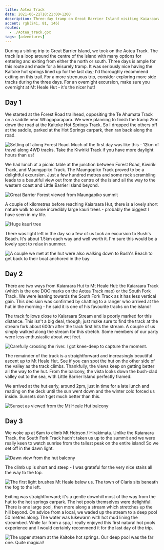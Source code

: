```yaml
---
title: Aotea Track
date: 2021-06-21T10:21:00+1200
description: Three-day tramp on Great Barrier Island visiting Kaiaraara Hut, Mt Heale Hut and Kaitoke hot springs
accent: rgb(241, 81, 146)
routes:
  - ./Aotea_track.gpx
tags: [adventures]
---
```


During a sibling trip to Great Barrier Island, we took on the Aotea Track. The track is a loop around the centre of the island with many options for entering and exiting from either the north or south. Three days is ample for this route and made for a leisurely tramp. It was seriously nice having the Kaitoke hot springs lined up for the last day; I'd thoroughly recommend exiting on this trail. For a more strenuous trip, consider exploring more side tracks during the three days. For an overnight excursion, make sure you overnight at Mt Heale Hut - it's the nicer hut!

## Day 1

We started at the Forest Road trailhead, oppositing the Te Ahumata Track on a saddle near Whagaparapara. We were planning to finish the tramp 2km down the road at the Kaitoke Hot Springs Track. So I dropped the others off at the saddle, parked at the Hot Springs carpark, then ran back along the road.

![Setting off along Forest Road. Much of the first day was like this - 12km of travel along 4WD tracks. Take the Kiwiriki Track if you have more daylight hours than us!][trailhead]

We had lunch at a picnic table at the junction between Forest Road, Kiwiriki Track, and Maungapiko Track. The Maungopiko Track proved to be a delightful excursion. Just a few hundred metres and some rock scrambling leads to a beautiful view out from the centre of the island all the way to the western coast and Little Barrier Island beyond.

![Great Barrier Forest viewed from Maungapiko summit][maungapiko]

A couple of kilometres before reaching Kaiaraara Hut, there is a lovely short nature walk to some incredibly large kauri trees - probably the biggest I have seen in my life.

![Huge kauri tree][kauri]

There was light left in the day so a few of us took an excursion to Bush's Beach. It's about 1.5km each way and well worth it. I'm sure this would be a lovely spot to relax in summer.

![A couple we met at the hut were also walking down to Bush's Beach to get back to their boat anchored in the bay][beach]

## Day 2

There are two ways from Kaiaraara Hut to Mt Heale Hut: the Kaiaraara Track (which is the one DOC marks on the Aotea Track map) or the South Fork Track. We were leaning towards the South Fork Track as it has less vertical gain. This decision was confirmed by chatting to a ranger who arrived at the hut in the morning - he said it is one of his favourite tracks on the island!

The track follows close to Kaiaraara Stream and is poorly marked for this distance. This isn't a big deal, though; just make sure to find the track at the stream fork about 600m after the track first hits the stream. A couple of us simply walked along the stream for this stretch. Some members of our party were less enthusiastic about wet feet.

![Carefully crossing the river. I got knee-deep to capture the moment.][crossing]

The remainder of the track is a straightforward and increasingly beautiful ascent up to Mt Heale Hut. See if you can spot the hut on the other side of the valley as the track climbs. Thankfully, the views keep on getting better all the way to the hut. From the balcony, the vista looks down the bush-clad valley out to the sea, with Little Barrier Island perfectly framed.

We arrived at the hut early, around 2pm, just in time for a late lunch and reading on the deck until the sun went down and the winter cold forced us inside. Sunsets don't get much better than this.

![Sunset as viewed from the Mt Heale Hut balcony][sunset]

## Day 3

We woke up at 6am to climb Mt Hobson / Hirakimata. Unlike the Kaiaraara Track, the South Fork Track hadn't taken us up to the summit and we were really keen to watch sunrise from the tallest peak on the entire island! So we set off in the dawn light.

![Dawn view from the hut balcony][dawn-hut]

The climb up is short and steep - I was grateful for the very nice stairs all the way to the top.

<img src="./DSC08070.jpg" alt="The first light brushes Mt Heale below us. The town of Claris sits beneath the fog to the left." class="prose-custom-w-full">

Exiting was straightforward; it's a gentle downhill most of the way from the hut to the hot springs carpark. The hot pools themselves were delightful. There is one large pool, then more along a stream which stretches up the hill beyond. On advice from a local, we waded up the stream to a deep pool 50 metres along. The water was lukewarm with hot mud lining the streambed. While far from a spa, I really enjoyed this first natural hot pools experience and I would certainly recommend it for the last day of the trip.

![The upper stream at the Kaitoke hot springs. Our deep pool was the far one. Quite magical!][hotpools]

[trailhead]: ./DSC07960.jpg
[maungapiko]: ./DSC07974.jpg
[kauri]: ./DSC07983.jpg
[beach]: ./PXL_20210621_042420032.MP.jpg
[crossing]: ./DSC07996.jpg
[sunset]: ./DSC08049.jpg
[dawn-hut]: ./DSC08064.jpg
[hotpools]: ./DSC08152.jpg
